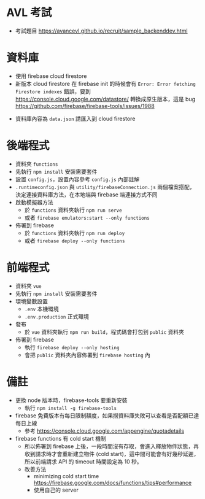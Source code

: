 # AVL 考試

- 考試題目 https://avancevl.github.io/recruit/sample_backenddev.html

# 資料庫

- 使用 firebase cloud firestore
- 新版本 cloud firestore 在 firebase init 的時候會有 `Error: Error fetching Firestore indexes` 錯誤，要到 https://console.cloud.google.com/datastore/ 轉換成原生版本，這是 bug https://github.com/firebase/firebase-tools/issues/1988

* 資料庫內容為 `data.json` 請匯入到 cloud firestore

# 後端程式

- 資料夾 `functions`
- 先執行 `npm install` 安裝需要套件
- 設置 `config.js`，設置內容參考 `config.js` 內部註解
- `.runtimeconfig.json` 與 `utility/firebaseConnection.js` 兩個檔案搭配，決定連接資料庫方法，在本地端與 firebase 端連接方式不同
- 啟動模擬器方法
  - 於 `functions` 資料夾執行 `npm run serve`
  - 或者 `firebase emulators:start --only functions`
- 佈署到 firebase
  - 於 `functions` 資料夾執行 `npm run deploy`
  - 或者 `firebase deploy --only functions`

# 前端程式

- 資料夾 `vue`
- 先執行 `npm install` 安裝需要套件
- 環境變數設置
  - `.env` 本機環境
  - `.env.production` 正式環境
- 發布
  - 於 `vue` 資料夾執行 `npm run build`，程式碼會打包到 `public` 資料夾
- 佈署到 firebase
  - 執行 `firebase deploy --only hosting`
  - 會把 `public` 資料夾內容佈署到 `firebase hosting` 內

# 備註

- 更換 node 版本時，firebase-tools 要重新安裝
  - 執行 `npm install -g firebase-tools`
- firebase 免費版本有每日限制額度，如果撈資料庫失敗可以查看是否配額已達每日上線
  - 參考 https://console.cloud.google.com/appengine/quotadetails
- firebase functions 有 cold start 機制
  - 所以佈署到 firebase 上後，一段時間沒有存取，會進入釋放物件狀態，再收到請求時才會重新建立物件 (cold start)，這中間可能會有好幾秒延遲，所以前端請求 API 的 timeout 時間設定為 10 秒。
  - 改善方法
    - minimizing cold start time https://firebase.google.com/docs/functions/tips#performance
    - 使用自己的 server

